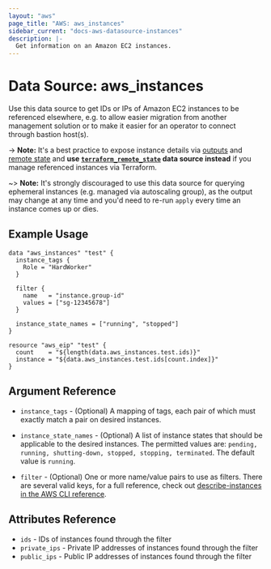 ```yaml
---
layout: "aws"
page_title: "AWS: aws_instances"
sidebar_current: "docs-aws-datasource-instances"
description: |-
  Get information on an Amazon EC2 instances.
---
```


# Data Source: aws_instances

Use this data source to get IDs or IPs of Amazon EC2 instances to be referenced elsewhere,
e.g. to allow easier migration from another management solution
or to make it easier for an operator to connect through bastion host(s).

-> **Note:** It's a best practice to expose instance details via [outputs](https://www.terraform.io/docs/configuration/outputs.html)
and [remote state](https://www.terraform.io/docs/state/remote.html) and
**use [`terraform_remote_state`](https://www.terraform.io/docs/providers/terraform/d/remote_state.html)
data source instead** if you manage referenced instances via Terraform.

~> **Note:** It's strongly discouraged to use this data source for querying ephemeral
instances (e.g. managed via autoscaling group), as the output may change at any time
and you'd need to re-run `apply` every time an instance comes up or dies.

## Example Usage

```hcl
data "aws_instances" "test" {
  instance_tags {
    Role = "HardWorker"
  }

  filter {
    name   = "instance.group-id"
    values = ["sg-12345678"]
  }

  instance_state_names = ["running", "stopped"]
}

resource "aws_eip" "test" {
  count    = "${length(data.aws_instances.test.ids)}"
  instance = "${data.aws_instances.test.ids[count.index]}"
}
```

## Argument Reference

* `instance_tags` - (Optional) A mapping of tags, each pair of which must
exactly match a pair on desired instances.

* `instance_state_names` - (Optional) A list of instance states that should be applicable to the desired instances. The permitted values are: `pending, running, shutting-down, stopped, stopping, terminated`. The default value is `running`.

* `filter` - (Optional) One or more name/value pairs to use as filters. There are
several valid keys, for a full reference, check out
[describe-instances in the AWS CLI reference][1].

## Attributes Reference

* `ids` - IDs of instances found through the filter
* `private_ips` - Private IP addresses of instances found through the filter
* `public_ips` - Public IP addresses of instances found through the filter


[1]: http://docs.aws.amazon.com/cli/latest/reference/ec2/describe-instances.html
